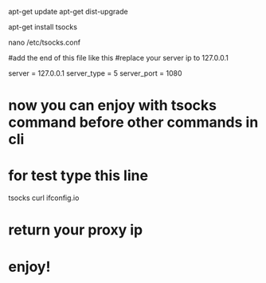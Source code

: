 apt-get update
apt-get dist-upgrade

apt-get install tsocks

nano /etc/tsocks.conf

#add the end of this file like this
#replace your server ip to 127.0.0.1

server = 127.0.0.1
server_type = 5
server_port = 1080

######
# now you can enjoy with tsocks command before other commands in cli 
# for test type this line
tsocks curl ifconfig.io
# return your proxy ip
# enjoy!
